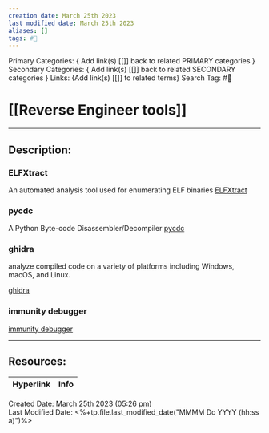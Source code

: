 ```yaml
---
creation date: March 25th 2023
last modified date: March 25th 2023
aliases: []
tags: #📕
---
```


Primary Categories: { Add link(s) [[]] back to related PRIMARY categories }
Secondary Categories:  { Add link(s) [[]] back to related SECONDARY categories }
Links: {Add link(s) [[]] to related terms}
Search Tag: #📕  

# [[Reverse Engineer tools]]  
___

## Description:  

### ELFXtract
An automated analysis tool used for enumerating ELF binaries
[ELFXtract](https://github.com/AidenPearce369/elfxtract)

### pycdc
A Python Byte-code Disassembler/Decompiler
[pycdc](https://github.com/zrax/pycdc)

### ghidra
analyze compiled code on a variety of platforms including Windows, macOS, and Linux.

[ghidra](https://github.com/NationalSecurityAgency/ghidra)

### immunity debugger

[immunity debugger](https://www.immunityinc.com/products/debugger/)


___

## Resources:

| Hyperlink | Info |
| --------- | ---- |


Created Date: March 25th 2023 (05:26 pm)  
Last Modified Date: <%+tp.file.last_modified_date("MMMM Do YYYY (hh:ss a)")%>

